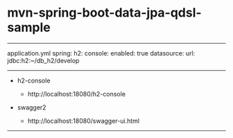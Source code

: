 # mvn-spring-boot-data-jpa-qdsl-sample

---

application.yml
  spring:
    h2:
      console:
        enabled: true
    datasource:
      url: jdbc:h2:~/db_h2/develop

---

  - h2-console
    - http://localhost:18080/h2-console

  - swagger2
    - http://localhost:18080/swagger-ui.html

---
